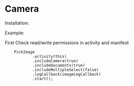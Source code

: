 # Camera


Installation:

Example:

First Check read/write permissions in activity and manifest

        PickImage
                .activity(this)
                .includeCamera(true)
                .includeDocuments(true)
                .includeMultipleSelect(false)
                .logCallback(imageLogCallback)
                .start();



